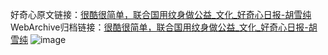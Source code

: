 好奇心原文链接：[很酷很简单，联合国用纹身做公益_文化_好奇心日报-胡雪纯](https://www.qdaily.com/articles/6879.html)
WebArchive归档链接：[很酷很简单，联合国用纹身做公益_文化_好奇心日报-胡雪纯](http://web.archive.org/web/20190623171511/https://www.qdaily.com/articles/6879.html)
![image](http://ww3.sinaimg.cn/large/007d5XDply1g3wb8dm4s8j30u035yh78)